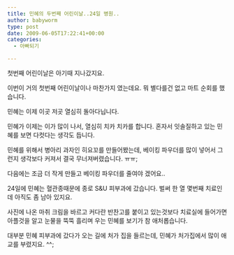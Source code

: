 ```yaml
---
title: 민혜의 두번째 어린이날..24일 병원..
author: babyworm
type: post
date: 2009-06-05T17:22:41+00:00
categories:
  - 아빠되기

---
```

첫번째 어린이날은 아기때 지나갔지요.

이번이 거의 첫번째 어린이날이나 마찬가지 였는데요. 뭐 별다를건 없고 마트 순회를 했습니다.

민혜는 이제 이곳 저곳 열심히 돌아다닙니다. 

민혜가 이제는 이가 많이 나서, 열심히 치카 치카를 합니다. 혼자서 잇솔질하고 있는 민혜를 보면 다컷다는 생각도 듭니다. 

민혜를 위해서 병아리 과자인 히요꼬를 만들어봤는데, 베이킹 파우더를 많이 넣어서 그런지 생각보다 커져서 결국 무너져버렸습니다. ㅠㅠ;

다음에는 조금 더 작게 만들고 베이킹 파우더를 줄여야 겠어요..

24일에 민혜는 혈관종때문에 종로 S&U 피부과에 갔습니다. 벌써 한 열 몇번째 치료인데 아직도 좀 남아 있지요. 

사진에 나온 마취 크림을 바르고 커다란 반찬고를 붙이고 있는것보다 치료실에 들어가면 아플것을 알고 눈물을 뚝뚝 흘리며 우는 민혜를 보기가 참 애처롭습니다.  

대부분 민혜 피부과에 갔다가 오는 길에 처가 집을 들르는데, 민혜가 처가집에서 많이 애교를 부렸지요. ^^; 
